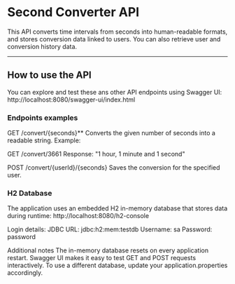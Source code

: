 # Second Converter API

This API converts time intervals from seconds into human-readable formats, and stores conversion data linked to users. You can also retrieve user and conversion history data.

---

## How to use the API

You can explore and test these ans other API endpoints using Swagger UI:
http://localhost:8080/swagger-ui/index.html

### Endpoints examples

GET /convert/{seconds}**
Converts the given number of seconds into a readable string.
Example:
  
GET /convert/3661
Response: "1 hour, 1 minute and 1 second"

POST /convert/{userId}/{seconds}
Saves the conversion for the specified user.

### H2 Database

The application uses an embedded H2 in-memory database that stores data during runtime:
http://localhost:8080/h2-console

Login details:
JDBC URL: jdbc:h2:mem:testdb
Username: sa
Password: password

Additional notes
The in-memory database resets on every application restart.
Swagger UI makes it easy to test GET and POST requests interactively.
To use a different database, update your application.properties accordingly.




